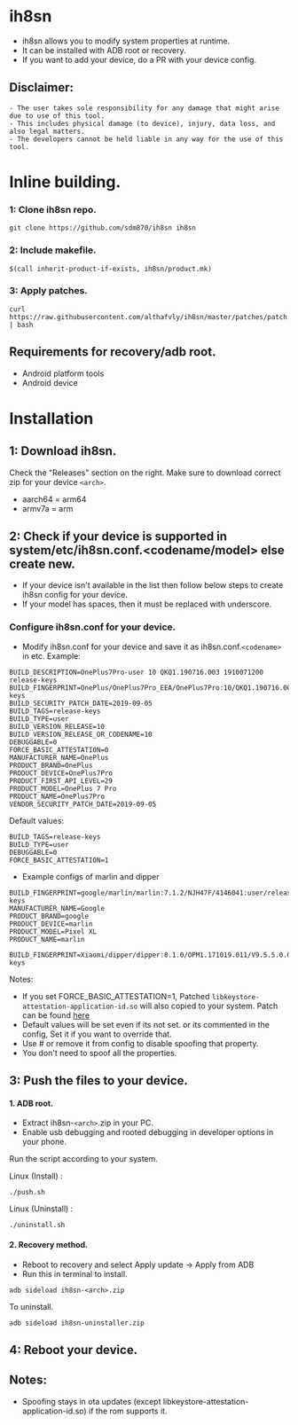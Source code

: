 # ih8sn

- ih8sn allows you to modify system properties at runtime.
- It can be installed with ADB root or recovery.
- If you want to add your device, do a PR with your device config.

## Disclaimer:

```
- The user takes sole responsibility for any damage that might arise due to use of this tool.
- This includes physical damage (to device), injury, data loss, and also legal matters.
- The developers cannot be held liable in any way for the use of this tool.
```

# Inline building.

### 1: Clone ih8sn repo.

```
git clone https://github.com/sdm870/ih8sn ih8sn
```

### 2: Include makefile.

```
$(call inherit-product-if-exists, ih8sn/product.mk)
```

### 3: Apply patches.

```
curl https://raw.githubusercontent.com/althafvly/ih8sn/master/patches/patch.sh | bash
```

## Requirements for recovery/adb root.

- Android platform tools
- Android device

# Installation

## 1: Download ih8sn.

Check the "Releases" section on the right. Make sure to download correct zip for your device `<arch>`.

- aarch64 = arm64
- armv7a = arm

## 2: Check if your device is supported in system/etc/ih8sn.conf.<codename/model> else create new.

- If your device isn't available in the list then follow below steps to create ih8sn config for your device.
- If your model has spaces, then it must be replaced with underscore.

### Configure ih8sn.conf for your device.

- Modify ih8sn.conf for your device and save it as ih8sn.conf.`<codename>` in etc.
  Example:

```
BUILD_DESCRIPTION=OnePlus7Pro-user 10 QKQ1.190716.003 1910071200 release-keys
BUILD_FINGERPRINT=OnePlus/OnePlus7Pro_EEA/OnePlus7Pro:10/QKQ1.190716.003/1910071200:user/release-keys
BUILD_SECURITY_PATCH_DATE=2019-09-05
BUILD_TAGS=release-keys
BUILD_TYPE=user
BUILD_VERSION_RELEASE=10
BUILD_VERSION_RELEASE_OR_CODENAME=10
DEBUGGABLE=0
FORCE_BASIC_ATTESTATION=0
MANUFACTURER_NAME=OnePlus
PRODUCT_BRAND=OnePlus
PRODUCT_DEVICE=OnePlus7Pro
PRODUCT_FIRST_API_LEVEL=29
PRODUCT_MODEL=OnePlus 7 Pro
PRODUCT_NAME=OnePlus7Pro
VENDOR_SECURITY_PATCH_DATE=2019-09-05
```

Default values:

```
BUILD_TAGS=release-keys
BUILD_TYPE=user
DEBUGGABLE=0
FORCE_BASIC_ATTESTATION=1
```

- Example configs of marlin and dipper

```
BUILD_FINGERPRINT=google/marlin/marlin:7.1.2/NJH47F/4146041:user/release-keys
MANUFACTURER_NAME=Google
PRODUCT_BRAND=google
PRODUCT_DEVICE=marlin
PRODUCT_MODEL=Pixel XL
PRODUCT_NAME=marlin
```

```
BUILD_FINGERPRINT=Xiaomi/dipper/dipper:8.1.0/OPM1.171019.011/V9.5.5.0.OEAMIFA:user/release-keys
```

Notes:

- If you set FORCE_BASIC_ATTESTATION=1, Patched `libkeystore-attestation-application-id.so` will also copied to your system. Patch can be found [here](patches)
- Default values will be set even if its not set. or its commented in the config, Set it if you want to override that.
- Use # or remove it from config to disable spoofing that property.
- You don't need to spoof all the properties.

## 3: Push the files to your device.

#### 1. ADB root.

- Extract ih8sn-`<arch>`.zip in your PC.
- Enable usb debugging and rooted debugging in developer options in your phone.

Run the script according to your system.

Linux (Install) :

```
./push.sh
```

Linux (Uninstall) :

```
./uninstall.sh
```

#### 2. Recovery method.

- Reboot to recovery and select Apply update -> Apply from ADB
- Run this in terminal to install.

```
adb sideload ih8sn-<arch>.zip
```

To uninstall.

```
adb sideload ih8sn-uninstaller.zip
```

## 4: Reboot your device.

## Notes:

- Spoofing stays in ota updates (except libkeystore-attestation-application-id.so) if the rom supports it.
